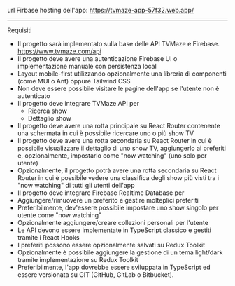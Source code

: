 url Firbase hosting dell'app: https://tvmaze-app-57f32.web.app/

---

Requisiti

- Il progetto sarà implementato sulla base delle API TVMaze e Firebase.
  https://www.tvmaze.com/api
- Il progetto deve avere una autenticazione Firebase UI o implementazione manuale con persistenza local
- Layout mobile-first utilizzando opzionalmente una libreria di componenti (come MUI o Ant) oppure Tailwind CSS
- Non deve essere possibile visitare le pagine dell'app se l'utente non è autenticato
- Il progetto deve integrare TVMaze API per
  - Ricerca show
  - Dettaglio show
- Il progetto deve avere una rotta principale su React Router contenente una schermata in cui è possibile ricercare uno o più show TV
- Il progetto deve avere una rotta secondaria su React Router in cui è possibile visualizzare il dettaglio di uno show TV, aggiungerlo ai preferiti e, opzionalmente, impostarlo come "now watching" (uno solo per utente)
- Opzionalmente, il progetto potrà avere una rotta secondaria su React Router in cui è possibile vedere una classifica degli show più visti tra i "now watching" di tutti gli utenti dell'app
- Il progetto deve integrare Firebase Realtime Database per
- Aggiungere/rimuovere un preferito e gestire molteplici preferiti
- Preferibilmente, dev'essere possibile impostare uno show singolo per utente come "now watching"
- Opzionalmente aggiungere/creare collezioni personali per l'utente
- Le API devono essere implementate in TypeScript classico e gestiti tramite i React Hooks
- I preferiti possono essere opzionalmente salvati su Redux Toolkit
- Opzionalmente è possibile aggiungere la gestione di un tema light/dark tramite implementazione su Redux Toolkit
- Preferibilmente, l'app dovrebbe essere sviluppata in TypeScript ed essere versionata su GIT (GitHub, GitLab o Bitbucket).
